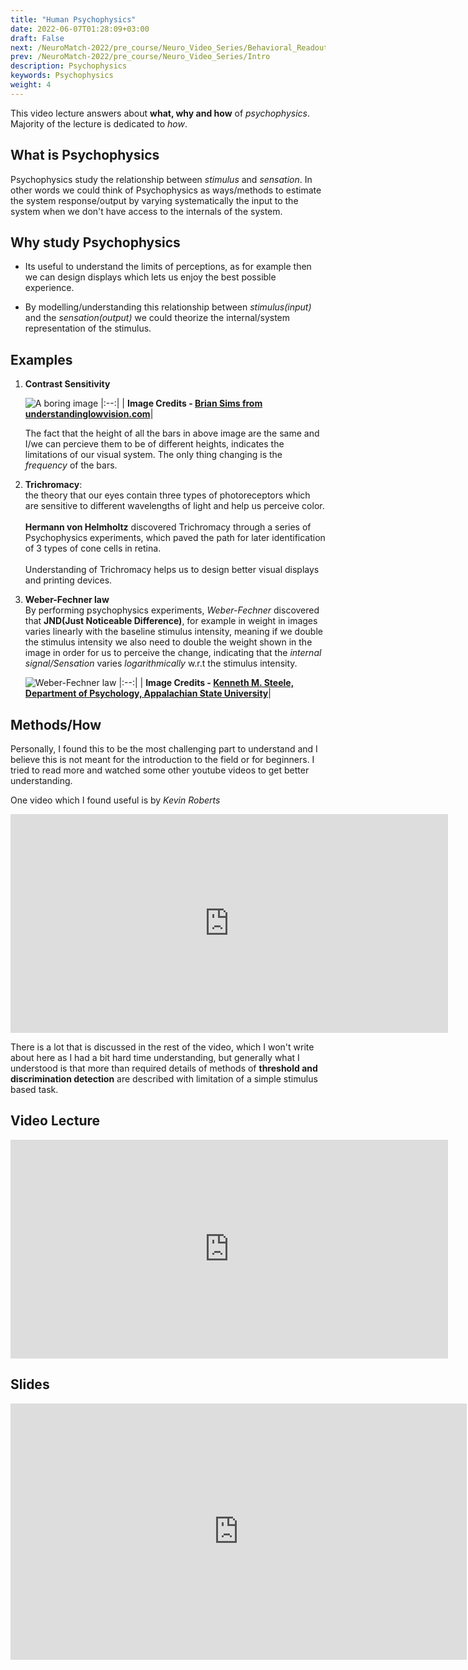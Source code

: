 ```yaml
---
title: "Human Psychophysics"
date: 2022-06-07T01:28:09+03:00
draft: False
next: /NeuroMatch-2022/pre_course/Neuro_Video_Series/Behavioral_Readout
prev: /NeuroMatch-2022/pre_course/Neuro_Video_Series/Intro
description: Psychophysics
keywords: Psychophysics
weight: 4
---
```


This video lecture answers about **what, why and how** of *psychophysics*. Majority of the lecture is dedicated to *how*.

## What is Psychophysics

Psychophysics study the relationship between *stimulus* and *sensation*. In other words we could think of Psychophysics as ways/methods to estimate the system response/output by varying systematically the input to the system when we don't have access to the internals of the system.


## Why study Psychophysics
- Its useful to understand the limits of perceptions, as for example then we can design displays which lets us enjoy the best possible experience.

- By modelling/understanding this relationship between *stimulus(input)* and the *sensation(output)* we could theorize the internal/system representation of the stimulus.

## Examples
1. **Contrast Sensitivity** </br>

    ![A boring image](https://understandinglowvision.com/wp-content/uploads/2018/10/CSF.jpg "A boring image")
    |:--:|
|   <b>Image Credits - [Brian Sims from understandinglowvision.com](https://understandinglowvision.com/wp-content/uploads/2018/10/CSF.jpg)</b>|

    The fact that the height of all the bars in above image are the same and I/we can percieve them to be of different heights, indicates the limitations of our visual system. The only thing changing is the *frequency* of the bars.

2. **Trichromacy**: </br>
    the theory that our eyes contain three types of photoreceptors which are sensitive to different wavelengths of light and help us perceive color. </br></br>
**Hermann von Helmholtz** discovered Trichromacy through a series of Psychophysics experiments, which paved the path for later identification of 3 types of cone cells in retina.</br></br>
Understanding of Trichromacy helps us to design better visual displays and printing devices.

3. **Weber-Fechner law**</br>
    By performing psychophysics experiments, *Weber-Fechner* discovered that **JND(Just Noticeable Difference)**, for example in weight in images varies linearly with the baseline stimulus intensity, meaning if we double the stimulus intensity we also need to double the weight shown in the image in order for us to perceive the change, indicating that the *internal signal/Sensation* varies *logarithmically* w.r.t the stimulus intensity.

    ![Weber-Fechner law](http://www.appstate.edu/~steelekm/classes/psy3203/Measure/Fechner'sLaw.gif "Weber-Fechner law")
    |:--:|
|   <b>Image Credits - [Kenneth M. Steele, Department of Psychology, Appalachian State University](http://www.appstate.edu/~steelekm/classes/psy3203/Measure/Fechner'sLaw.gif)</b>|

## Methods/How

Personally, I found this to be the most challenging part to understand and I believe this is not meant for the introduction to the field or for beginners. I tried to read more and watched some other youtube videos to get better understanding.

One video which I found useful is by *Kevin Roberts*

<iframe width="700" height="350" src="https://www.youtube.com/embed/eRudO5fdnvE" frameborder="0" 
allow="accelerometer; autoplay; encrypted-media; gyroscope; picture-in-picture" 
allowfullscreen>
</iframe>

There is a lot that is discussed in the rest of the video, which I won't write about here as I had a bit hard time understanding, but generally what I understood is that more than required details of methods of **threshold and discrimination detection** are described with limitation of a simple stimulus based task.


## Video Lecture

<iframe width="700" height="350" src="https://youtube.com/embed/F8gTfydUFjc" frameborder="0" 
allow="accelerometer; autoplay; encrypted-media; gyroscope; picture-in-picture" 
allowfullscreen>
</iframe>

## Slides

<iframe width="730" height="410" src="https://mfr.ca-1.osf.io/render?url=https://osf.io/qb9dg/?direct%26mode=render%26action=download%26mode=rende" frameborder="0" allowfullscreen=""></iframe>